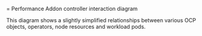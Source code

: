 = Performance Addon controller interaction diagram

This diagram shows a slightly simplified relationships between various OCP objects, operators, node resources and workload pods.

